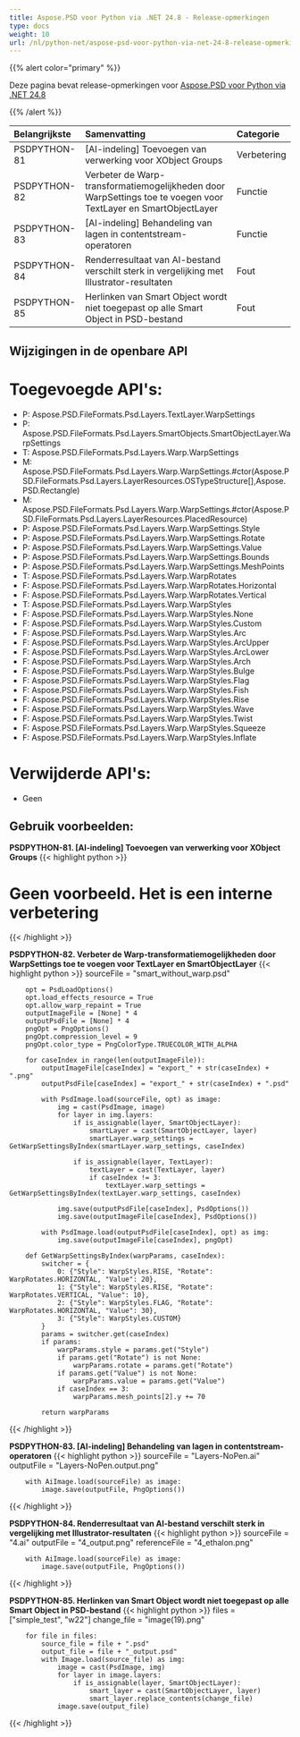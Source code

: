 ```yaml
---
title: Aspose.PSD voor Python via .NET 24.8 - Release-opmerkingen
type: docs
weight: 10
url: /nl/python-net/aspose-psd-voor-python-via-net-24-8-release-opmerkingen/
---
```


{{% alert color="primary" %}}

Deze pagina bevat release-opmerkingen voor [Aspose.PSD voor Python via .NET 24.8](https://pypi.org/project/aspose-psd/)

{{% /alert %}}

| **Belangrijkste** | **Samenvatting**                                                                                   | **Categorie** |
|:-------------------|:--------------------------------------------------------------------------------------------------|:--------------|
| PSDPYTHON-81       | [AI-indeling] Toevoegen van verwerking voor XObject Groups                                           | Verbetering   |
| PSDPYTHON-82       | Verbeter de Warp-transformatiemogelijkheden door WarpSettings toe te voegen voor TextLayer en SmartObjectLayer | Functie       |
| PSDPYTHON-83       | [AI-indeling] Behandeling van lagen in contentstream-operatoren                                      | Functie       |
| PSDPYTHON-84       | Renderresultaat van AI-bestand verschilt sterk in vergelijking met Illustrator-resultaten           | Fout         |
| PSDPYTHON-85       | Herlinken van Smart Object wordt niet toegepast op alle Smart Object in PSD-bestand                 | Fout         |

## **Wijzigingen in de openbare API**
# **Toegevoegde API's:**

- P: Aspose.PSD.FileFormats.Psd.Layers.TextLayer.WarpSettings
- P: Aspose.PSD.FileFormats.Psd.Layers.SmartObjects.SmartObjectLayer.WarpSettings
- T: Aspose.PSD.FileFormats.Psd.Layers.Warp.WarpSettings
- M: Aspose.PSD.FileFormats.Psd.Layers.Warp.WarpSettings.#ctor(Aspose.PSD.FileFormats.Psd.Layers.LayerResources.OSTypeStructure[],Aspose.PSD.Rectangle)
- M: Aspose.PSD.FileFormats.Psd.Layers.Warp.WarpSettings.#ctor(Aspose.PSD.FileFormats.Psd.Layers.LayerResources.PlacedResource)
- P: Aspose.PSD.FileFormats.Psd.Layers.Warp.WarpSettings.Style
- P: Aspose.PSD.FileFormats.Psd.Layers.Warp.WarpSettings.Rotate
- P: Aspose.PSD.FileFormats.Psd.Layers.Warp.WarpSettings.Value
- P: Aspose.PSD.FileFormats.Psd.Layers.Warp.WarpSettings.Bounds
- P: Aspose.PSD.FileFormats.Psd.Layers.Warp.WarpSettings.MeshPoints
- T: Aspose.PSD.FileFormats.Psd.Layers.Warp.WarpRotates
- F: Aspose.PSD.FileFormats.Psd.Layers.Warp.WarpRotates.Horizontal
- F: Aspose.PSD.FileFormats.Psd.Layers.Warp.WarpRotates.Vertical
- T: Aspose.PSD.FileFormats.Psd.Layers.Warp.WarpStyles
- F: Aspose.PSD.FileFormats.Psd.Layers.Warp.WarpStyles.None
- F: Aspose.PSD.FileFormats.Psd.Layers.Warp.WarpStyles.Custom
- F: Aspose.PSD.FileFormats.Psd.Layers.Warp.WarpStyles.Arc
- F: Aspose.PSD.FileFormats.Psd.Layers.Warp.WarpStyles.ArcUpper
- F: Aspose.PSD.FileFormats.Psd.Layers.Warp.WarpStyles.ArcLower
- F: Aspose.PSD.FileFormats.Psd.Layers.Warp.WarpStyles.Arch
- F: Aspose.PSD.FileFormats.Psd.Layers.Warp.WarpStyles.Bulge
- F: Aspose.PSD.FileFormats.Psd.Layers.Warp.WarpStyles.Flag
- F: Aspose.PSD.FileFormats.Psd.Layers.Warp.WarpStyles.Fish
- F: Aspose.PSD.FileFormats.Psd.Layers.Warp.WarpStyles.Rise
- F: Aspose.PSD.FileFormats.Psd.Layers.Warp.WarpStyles.Wave
- F: Aspose.PSD.FileFormats.Psd.Layers.Warp.WarpStyles.Twist
- F: Aspose.PSD.FileFormats.Psd.Layers.Warp.WarpStyles.Squeeze
- F: Aspose.PSD.FileFormats.Psd.Layers.Warp.WarpStyles.Inflate

# **Verwijderde API's:**
- Geen

## **Gebruik voorbeelden:**

**PSDPYTHON-81. [AI-indeling] Toevoegen van verwerking voor XObject Groups**
{{< highlight python >}}
# Geen voorbeeld. Het is een interne verbetering
{{< /highlight >}}

**PSDPYTHON-82. Verbeter de Warp-transformatiemogelijkheden door WarpSettings toe te voegen voor TextLayer en SmartObjectLayer**
{{< highlight python >}}
        sourceFile = "smart_without_warp.psd"

        opt = PsdLoadOptions()
        opt.load_effects_resource = True
        opt.allow_warp_repaint = True
        outputImageFile = [None] * 4
        outputPsdFile = [None] * 4
        pngOpt = PngOptions()
        pngOpt.compression_level = 9
        pngOpt.color_type = PngColorType.TRUECOLOR_WITH_ALPHA

        for caseIndex in range(len(outputImageFile)):
            outputImageFile[caseIndex] = "export_" + str(caseIndex) + ".png"
            outputPsdFile[caseIndex] = "export_" + str(caseIndex) + ".psd"

            with PsdImage.load(sourceFile, opt) as image:
                img = cast(PsdImage, image)
                for layer in img.layers:
                    if is_assignable(layer, SmartObjectLayer):
                        smartLayer = cast(SmartObjectLayer, layer)
                        smartLayer.warp_settings = GetWarpSettingsByIndex(smartLayer.warp_settings, caseIndex)

                    if is_assignable(layer, TextLayer):
                        textLayer = cast(TextLayer, layer)
                        if caseIndex != 3:
                            textLayer.warp_settings = GetWarpSettingsByIndex(textLayer.warp_settings, caseIndex)

                img.save(outputPsdFile[caseIndex], PsdOptions())
                img.save(outputImageFile[caseIndex], PsdOptions())

            with PsdImage.load(outputPsdFile[caseIndex], opt) as img:
                img.save(outputImageFile[caseIndex], pngOpt)

        def GetWarpSettingsByIndex(warpParams, caseIndex):
            switcher = {
                0: {"Style": WarpStyles.RISE, "Rotate": WarpRotates.HORIZONTAL, "Value": 20},
                1: {"Style": WarpStyles.RISE, "Rotate": WarpRotates.VERTICAL, "Value": 10},
                2: {"Style": WarpStyles.FLAG, "Rotate": WarpRotates.HORIZONTAL, "Value": 30},
                3: {"Style": WarpStyles.CUSTOM}
            }
            params = switcher.get(caseIndex)
            if params:
                warpParams.style = params.get("Style")
                if params.get("Rotate") is not None:
                    warpParams.rotate = params.get("Rotate")
                if params.get("Value") is not None:
                    warpParams.value = params.get("Value")
                if caseIndex == 3:
                    warpParams.mesh_points[2].y += 70

            return warpParams
{{< /highlight >}}

**PSDPYTHON-83. [AI-indeling] Behandeling van lagen in contentstream-operatoren**
{{< highlight python >}}
        sourceFile = "Layers-NoPen.ai"
        outputFile = "Layers-NoPen.output.png"

        with AiImage.load(sourceFile) as image:
            image.save(outputFile, PngOptions())    
{{< /highlight >}}

**PSDPYTHON-84. Renderresultaat van AI-bestand verschilt sterk in vergelijking met Illustrator-resultaten**
{{< highlight python >}}
        sourceFile = "4.ai"
        outputFile = "4_output.png"
        referenceFile = "4_ethalon.png"

        with AiImage.load(sourceFile) as image:
            image.save(outputFile, PngOptions())
{{< /highlight >}}

**PSDPYTHON-85. Herlinken van Smart Object wordt niet toegepast op alle Smart Object in PSD-bestand**
{{< highlight python >}}
        files = ["simple_test", "w22"]
        change_file = "image(19).png"

        for file in files:
            source_file = file + ".psd"
            output_file = file + "_output.psd"
            with Image.load(source_file) as img:
                image = cast(PsdImage, img)
                for layer in image.layers:
                    if is_assignable(layer, SmartObjectLayer):
                        smart_layer = cast(SmartObjectLayer, layer)
                        smart_layer.replace_contents(change_file)
                image.save(output_file)           
{{< /highlight >}}
